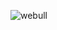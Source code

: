 ![webull](https://user-images.githubusercontent.com/56194511/116877867-59ebb200-abd3-11eb-961c-bee90fdcefb6.PNG)
